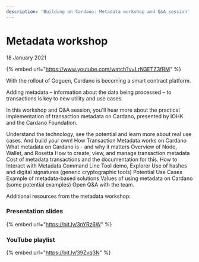 ```yaml
---
description: 'Building on Cardano: Metadata workshop and Q&A session'
---
```


# Metadata workshop

18 January 2021

{% embed url="https://www.youtube.com/watch?v=LrN3ETZ3fRM" %}

With the rollout of Goguen, Cardano is becoming a smart contract platform. 

Adding metadata – information about the data being processed – to transactions is key to new utility and use cases.

 In this workshop and Q&A session, you'll hear more about the practical implementation of transaction metadata on Cardano, presented by IOHK and the Cardano Foundation. 

Understand the technology, see the potential and learn more about real use cases. And build your own! How Transaction Metadata works on Cardano What metadata on Cardano is - and why it matters Overview of Node, Wallet, and Rosetta How to create, view, and manage transaction metadata Cost of metadata transactions and the documentation for this. How to Interact with Metadata Command Line Tool demo, Explorer Use of hashes and digital signatures \(generic cryptographic tools\) Potential Use Cases Example of metadata-based solutions Values of using metadata on Cardano \(some potential examples\) Open Q&A with the team.

Additional resources from the metadata workshop: 

### Presentation slides

{% embed url="https://bit.ly/3nYRz6W​" %}



### YouTube playlist

{% embed url="https://bit.ly/39Zvq3N​" %}





